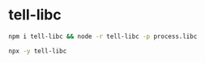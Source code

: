 # tell-libc
```sh
npm i tell-libc && node -r tell-libc -p process.libc
```
```sh
npx -y tell-libc
```